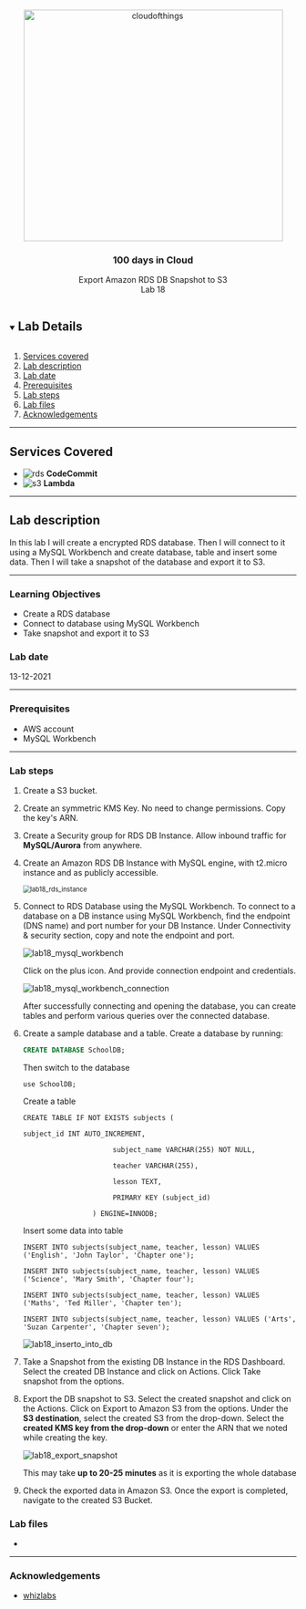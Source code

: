 <br />

<p align="center">
  <a href="img/">
    <img src="img/lab18_diagram.jpg" alt="cloudofthings" width="455" height="406">
  </a>
  <h3 align="center">100 days in Cloud</h3>
<p align="center">
   Export Amazon RDS DB Snapshot to S3
    <br />
    Lab 18
    <br/>
  </p>
</p>

<details open="open">
  <summary><h2 style="display: inline-block">Lab Details</h2></summary>
  <ol>
    <li><a href="#services-covered">Services covered</a>
    <li><a href="#lab-description">Lab description</a></li>
    </li>
    <li><a href="#lab-date">Lab date</a></li>
    <li><a href="#prerequisites">Prerequisites</a></li>    
    <li><a href="#lab-steps">Lab steps</a></li>
    <li><a href="#lab-files">Lab files</a></li>
    <li><a href="#acknowledgements">Acknowledgements</a></li>
  </ol>
</details>

---

## Services Covered
* ![rds](https://github.com/CloudedThings/100-Days-in-Cloud/blob/main/images/RDS.jpg) **CodeCommit**
* ![s3](https://github.com/CloudedThings/100-Days-in-Cloud/blob/main/images/S3.png) **Lambda**

---

## Lab description

In this lab I will create a encrypted RDS database. Then I will connect to it using a MySQL Workbench and create database, table and insert some data. Then I will take a snapshot of the database and export it to S3.

---

### Learning Objectives
* Create a RDS database
* Connect to database using MySQL Workbench
* Take snapshot and export it to S3

### Lab date
13-12-2021

---

### Prerequisites
* AWS account
* MySQL Workbench

---

### Lab steps
1. Create a S3 bucket. 

1. Create an symmetric KMS Key. No need to change permissions. Copy the key's ARN.

1. Create a Security group for RDS DB Instance. Allow inbound traffic for **MySQL/Aurora** from anywhere.

1. Create an Amazon RDS DB Instance with MySQL engine, with t2.micro instance and as publicly accessible. 

   <img src="img/lab18_rds_instance.jpg" alt="lab18_rds_instance" style="zoom:80%;" />
   
1. Connect to RDS Database using the MySQL Workbench. To connect to a database on a DB instance using MySQL Workbench, find the endpoint (DNS name) and port number for your DB Instance. Under Connectivity & security section, copy and note the endpoint and port. 

   ![lab18_mysql_workbench](img/lab18_mysql_workbench.jpg)
   
   Click on the plus icon. And provide connection endpoint and credentials.
   
   ![lab18_mysql_workbench_connection](img/lab18_mysql_workbench_connection.jpg)
   
   After successfully connecting and opening the database, you can create tables and perform various queries over the connected database.
   
1. Create a sample database and a table. Create a database by running:

   ```sql
   CREATE DATABASE SchoolDB;
   ```
   
   Then switch to the database
   
   ```
   use SchoolDB;
   ```
   
   Create a table
   
   ```
   CREATE TABLE IF NOT EXISTS subjects ( 
   
   subject_id INT AUTO_INCREMENT,
   
                         subject_name VARCHAR(255) NOT NULL,
   
                         teacher VARCHAR(255),
   
                         lesson TEXT,
   
                         PRIMARY KEY (subject_id)
   
                    ) ENGINE=INNODB;
   ```
   
   Insert some data into table
   
   ```
   INSERT INTO subjects(subject_name, teacher, lesson) VALUES ('English', 'John Taylor', 'Chapter one');
   
   INSERT INTO subjects(subject_name, teacher, lesson) VALUES ('Science', 'Mary Smith', 'Chapter four');
   
   INSERT INTO subjects(subject_name, teacher, lesson) VALUES ('Maths', 'Ted Miller', 'Chapter ten');
   
   INSERT INTO subjects(subject_name, teacher, lesson) VALUES ('Arts', 'Suzan Carpenter', 'Chapter seven');
   ```
   
   ![lab18_inserto_into_db](img/lab18_inserto_into_db.jpg)
   
7. Take a Snapshot from the existing DB Instance in the RDS Dashboard. Select the created DB Instance and click on Actions. Click Take snapshot from the options.

8. Export the DB snapshot to S3. Select the created snapshot and click on the Actions. Click on Export to Amazon S3 from the options. Under the **S3 destination**, select the created S3 from the drop-down. Select the **created KMS key from the drop-down** or enter the ARN that we noted while creating the key. 

   ![lab18_export_snapshot](img/lab18_export_snapshot.jpg)

   This may take **up to 20-25 minutes** as it is exporting the whole database

9. Check the exported data in Amazon S3. Once the export is completed, navigate to the created S3 Bucket.





### Lab files
* 
---

### Acknowledgements
* [whizlabs](https://play.whizlabs.com/site/task_details?lab_type=1&task_id=219&quest_id=35)

